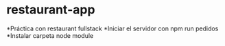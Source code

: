 ﻿# restaurant-app
*Práctica con restaurant fullstack
*Iniciar el servidor con npm run pedidos
*Instalar carpeta node module 
